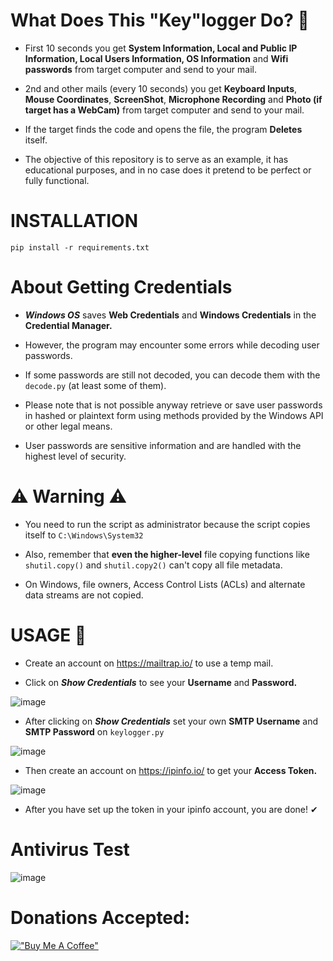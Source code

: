 # What Does This "Key"logger Do? 🤔
* First 10 seconds you get **System Information, Local and Public IP Information, Local Users Information, OS Information** and **Wifi passwords** from target computer and send to your mail.

* 2nd and other mails (every 10 seconds) you get **Keyboard Inputs**, **Mouse Coordinates**, **ScreenShot**, **Microphone Recording** and **Photo (if target has a WebCam)** from target computer and send to your mail.

* If the target finds the code and opens the file, the program **Deletes** itself.

* The objective of this repository is to serve as an example, it has educational purposes, and in no case does it pretend to be perfect or fully functional.

# INSTALLATION
```console
pip install -r requirements.txt
```

# About Getting Credentials

* ***Windows OS*** saves **Web Credentials** and **Windows Credentials** in the **Credential Manager.**

* However, the program may encounter some errors while decoding user passwords.

* If some passwords are still not decoded, you can decode them with the `decode.py` (at least some of them).

* Please note that is not possible anyway retrieve or save user passwords in hashed or plaintext form using methods provided by the Windows API or other legal means.

* User passwords are sensitive information and are handled with the highest level of security.

# ⚠️ Warning ⚠️

* You need to run the script as administrator because the script copies itself to `C:\Windows\System32`

* Also, remember that **even the higher-level** file copying functions like `shutil.copy()` and `shutil.copy2()` can't copy all file metadata.

* On Windows, file owners, Access Control Lists (ACLs) and alternate data streams are not copied.

# USAGE 🐣

* Create an account on https://mailtrap.io/ to use a temp mail.

* Click on ***Show Credentials*** to see your **Username** and **Password.**

![image](https://github.com/isPique/Keylogger/assets/139041426/840ab983-424b-4407-a6ba-697abf2f3dfb)

* After clicking on ***Show Credentials*** set your own **SMTP Username** and **SMTP Password** on `keylogger.py`

![image](https://github.com/isPique/Keylogger/assets/139041426/2c0a42b0-477e-4bb0-86ae-352e446bdc3d)

* Then create an account on https://ipinfo.io/ to get your **Access Token.**

![image](https://github.com/isPique/Keylogger/assets/139041426/45c987b1-4781-4468-9672-672e43b58672)

* After you have set up the token in your ipinfo account, you are done! ✔

# Antivirus Test

![image](https://github.com/isPique/Keylogger/assets/139041426/7755e46f-bb73-4f6e-977d-0d1a8a927c4f)

# Donations Accepted:

[!["Buy Me A Coffee"](https://www.buymeacoffee.com/assets/img/custom_images/orange_img.png)](https://www.buymeacoffee.com/ispique)
